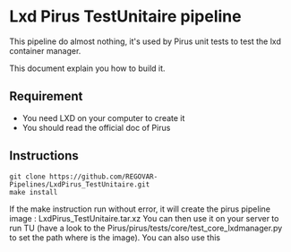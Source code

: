 # Lxd Pirus TestUnitaire pipeline

This pipeline do almost nothing, it's used by Pirus unit tests to test the lxd container manager. 

This document explain you how to build it.

## Requirement
 * You need LXD on your computer to create it
 * You should read the official doc of Pirus

## Instructions

    git clone https://github.com/REGOVAR-Pipelines/LxdPirus_TestUnitaire.git
    make install
   
If the make instruction run without error, it will create the pirus pipeline image : LxdPirus_TestUnitaire.tar.xz
You can then use it on your server to run TU (have a look to the Pirus/pirus/tests/core/test_core_lxdmanager.py to set the path where is the image).
You can also use this 


